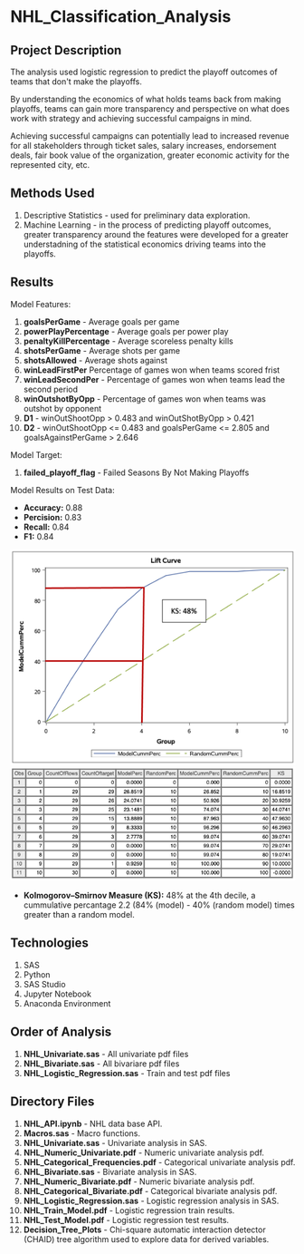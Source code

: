 # NHL_Classification_Analysis

## Project Description

The analysis used logistic regression to predict the playoff outcomes of teams that don't make the playoffs. 

By understanding the economics of what holds teams back from making playoffs, teams can gain more transparency and perspective on what does work with strategy and achieving successful campaigns in mind.

Achieving successful campaigns can potentially lead to increased revenue for all stakeholders through ticket sales, salary increases, 
endorsement deals, fair book value of the organization, greater economic activity for the represented city, etc.  

## Methods Used

1) Descriptive Statistics - used for preliminary data exploration.
2) Machine Learning - in the process of predicting playoff outcomes, greater transparency around the features were developed for a greater understadning of the statistical economics driving teams into the playoffs.

## Results 

Model Features:

1) **goalsPerGame** - Average goals per game
2) **powerPlayPercentage** - Average goals per power play
3) **penaltyKillPercentage** - Average scoreless penalty kills
4) **shotsPerGame** - Average shots per game
5) **shotsAllowed** - Average shots against
6) **winLeadFirstPer** Percentage of games won when teams scored frist
7) **winLeadSecondPer** - Percentage of games won when teams lead the second period
8) **winOutshotByOpp** - Percentage of games won when teams was outshot by opponent
9) **D1** -  winOutShootOpp > 0.483 and winOutShotByOpp > 0.421
10) **D2** - winOutShootOpp <= 0.483 and goalsPerGame <= 2.805 and goalsAgainstPerGame > 2.646

Model Target:

1) **failed_playoff_flag** -  Failed Seasons By Not Making Playoffs

Model Results on Test Data:

* **Accuracy:** 0.88
* **Percision:** 0.83
* **Recall:** 0.84
* **F1:** 0.84

![](ReadMe_Images/Cap.png)
![](ReadMe_Images/Cap_Table.png)

* **Kolmogorov–Smirnov Measure (KS):** 48% at the 4th decile, a cummulative percantage 2.2 (84% (model) - 40% (random model) times greater than a random model.

## Technologies 

1) SAS 
2) Python
3) SAS Studio
4) Jupyter Notebook
5) Anaconda Environment

## Order of Analysis

1) **NHL_Univariate.sas** - All univariate pdf files
2) **NHL_Bivariate.sas** - All bivariare pdf files
3) **NHL_Logistic_Regression.sas** - Train and test pdf files

## Directory Files

1) **NHL_API.ipynb** - NHL data base API.
2) **Macros.sas** - Macro functions.
3) **NHL_Univariate.sas** - Univariate analysis in SAS.
4) **NHL_Numeric_Univariate.pdf** - Numeric univariate analysis pdf.
5) **NHL_Categorical_Frequencies.pdf** - Categorical univariate analysis pdf.
6) **NHL_Bivariate.sas** - Bivariate analysis in SAS.
7) **NHL_Numeric_Bivariate.pdf** -  Numeric bivariate analysis pdf.
8) **NHL_Categorical_Bivariate.pdf** -  Categorical bivariate analysis pdf.
9) **NHL_Logistic_Regression.sas** - Logistic regression analysis in SAS.
10) **NHL_Train_Model.pdf** - Logistic regression train results.
11) **NHL_Test_Model.pdf** -  Logistic regression test results.
12) **Decision_Tree_Plots** - Chi-square automatic interaction detector (CHAID) tree algorithm used to explore data for derived variables.


